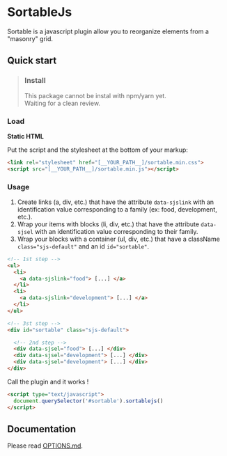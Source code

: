 # SortableJs

Sortable is a javascript plugin allow you to reorganize elements from a "masonry" grid.
## Quick start
> ### Install
> This package cannot be instal with npm/yarn yet.
> <br>
> Waiting for a clean review.

### Load
**Static HTML**

Put the script and the stylesheet at the bottom of your markup:

```html
<link rel="stylesheet" href="[__YOUR_PATH__]/sortable.min.css">
<script src="[__YOUR_PATH__]/sortable.min.js"></script>
```

### Usage
1. Create links (a, div, etc.) that have the attribute `data-sjslink` with an identification value corresponding to a family (ex: food, development, etc.).
2. Wrap your items with blocks (li, div, etc.) that have the attribute `data-sjsel` with an identification value corresponding to their family.
3. Wrap your blocks with a container (ul, div, etc.) that have a className `class="sjs-default"` and an id `id="sortable"`.


```html
<!-- 1st step -->
<ul>
  <li>
    <a data-sjslink="food"> [...] </a>
  </li>
  <li>
    <a data-sjslink="development"> [...] </a>
  </li>
</ul>

<!-- 3st step -->
<div id="sortable" class="sjs-default">

  <!-- 2nd step -->
  <div data-sjsel="food"> [...] </div>
  <div data-sjsel="development"> [...] </div>
  <div data-sjsel="development"> [...] </div>
</div>
```

Call the plugin and it works !

```html
<script type="text/javascript">
  document.querySelector('#sortable').sortablejs()
</script>
```

## Documentation
Please read [OPTIONS.md](https://github.com/TristanBlg/sortableJs/blob/master/docs/OPTIONS.md).
